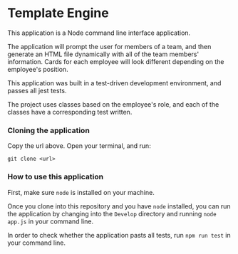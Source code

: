 # Template Engine

This application is a Node command line interface application. 

The application will prompt the user for members of a team, and then generate an HTML file dynamically with all of the team members' information. Cards for each employee will look different depending on the employee's position. 

This application was built in a test-driven development environment, and passes all jest tests. 

The project uses classes based on the employee's role, and each of the classes have a corresponding test written. 

### Cloning the application

Copy the url above. Open your terminal, and run: 

```
git clone <url>
```

### How to use this application

First, make sure `node` is installed on your machine. 

Once you clone into this repository and you have `node` installed, you can run the application by changing into the `Develop` directory and running `node app.js` in your command line.

In order to check whether the application pasts all tests, run `npm run test` in your command line.


